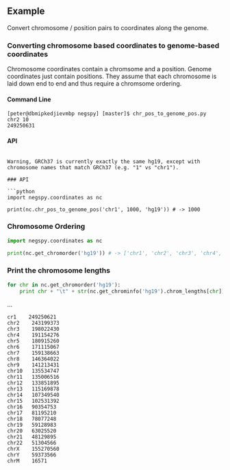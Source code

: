 ## Example

Convert chromosome / position pairs to coordinates along the genome.

### Converting chromosome based coordinates to genome-based coordinates

Chromosome coordinates contain a chromsome and a position. Genome coordinates
just contain positions. They assume that each chromosome is laid down end to
end and thus require a chromsome ordering.

#### Command Line

```
[peter@dbmipkedjievmbp negspy] [master]$ chr_pos_to_genome_pos.py
chr2 10
249250631
```

#### API

```

Warning, GRCh37 is currently exactly the same hg19, except with chromosome names that match GRCh37 (e.g. "1" vs "chr1").

### API

```python
import negspy.coordinates as nc

print(nc.chr_pos_to_genome_pos('chr1', 1000, 'hg19')) # -> 1000
```

### Chromosome Ordering


```python
import negspy.coordinates as nc

print(nc.get_chromorder('hg19')) # -> ['chr1', 'chr2', 'chr3', 'chr4', 'chr5', 'chr6', 'chr7', 'chr8', 'chr9', 'chr10', 'chr11', 'chr12', 'chr13', 'chr14', 'chr15', 'chr16', 'chr17', 'chr18', 'chr19', 'chr20', 'chr21', 'chr22', 'chrX', 'chrY', 'chrM']
```

### Print the chromosome lengths

```python
for chr in nc.get_chromorder('hg19'):
    print chr + "\t" + str(nc.get_chrominfo('hg19').chrom_lengths[chr])
```
...
```
cr1    249250621
chr2    243199373
chr3    198022430
chr4    191154276
chr5    180915260
chr6    171115067
chr7    159138663
chr8    146364022
chr9    141213431
chr10   135534747
chr11   135006516
chr12   133851895
chr13   115169878
chr14   107349540
chr15   102531392
chr16   90354753
chr17   81195210
chr18   78077248
chr19   59128983
chr20   63025520
chr21   48129895
chr22   51304566
chrX    155270560
chrY    59373566
chrM    16571
```
